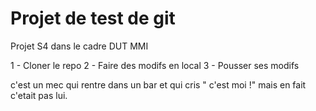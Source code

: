 # Projet de test de git
Projet S4 dans le cadre DUT MMI

1 - Cloner le repo
2 - Faire des modifs en local
3 - Pousser ses modifs

c'est un mec qui rentre dans un bar et qui cris " c'est moi !"
 mais en fait c'etait pas lui.